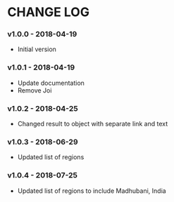 # CHANGE LOG

### v1.0.0 - 2018-04-19
- Initial version

### v1.0.1 - 2018-04-19
- Update documentation
- Remove Joi

### v1.0.2 - 2018-04-25
- Changed result to object with separate link and text

### v1.0.3 - 2018-06-29
- Updated list of regions

### v1.0.4 - 2018-07-25
- Updated list of regions to include Madhubani, India